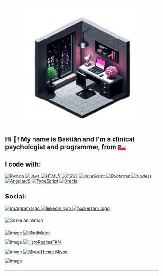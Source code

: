 <p align="center">
  <img src="https://github.com/Bastian666666666/Bastian666666666/raw/main/bedroom.png" width="400" />
</p>


###

## Hi 👋! My name is Bastián and I'm a clinical psychologist and programmer, from <img src="https://github.com/Bastian666666666/Bastian666666666/raw/main/chile.png" width="25" style="vertical-align: middle;" />


###
<h2 align="left">I code with:</h2>

[![Python](https://img.shields.io/badge/Python-3776AB?style=for-the-badge&logo=python&logoColor=white)](https://github.com/IgorM-Oliveira)
[![Java](https://img.shields.io/badge/Java-007396?style=for-the-badge&logo=java&logoColor=white)](https://github.com/IgorM-Oliveira)
[![HTML5](https://img.shields.io/badge/HTML5-E34F26?style=for-the-badge&logo=html5&logoColor=white)](https://github.com/IgorM-Oliveira)
[![CSS3](https://img.shields.io/badge/CSS3-1572B6?style=for-the-badge&logo=css3&logoColor=white)](https://github.com/IgorM-Oliveira)
[![JavaScript](https://img.shields.io/badge/JavaScript-F7DF1E?style=for-the-badge&logo=javascript&logoColor=black)](https://github.com/IgorM-Oliveira)
[![Bootstrap](https://img.shields.io/badge/Bootstrap-563D7C?style=for-the-badge&logo=bootstrap&logoColor=white)](https://github.com/IgorM-Oliveira)
[![Node.js](https://img.shields.io/badge/Node.js-43853D?style=for-the-badge&logo=node.js&logoColor=white)](https://github.com/IgorM-Oliveira)
[![AngularJS](https://img.shields.io/badge/AngularJS-E23237?style=for-the-badge&logo=angularjs&logoColor=white)](https://github.com/IgorM-Oliveira)
[![TypeScript](https://img.shields.io/badge/TypeScript-3178C6?style=for-the-badge&logo=typescript&logoColor=white)](https://github.com/IgorM-Oliveira)
[![Oracle](https://img.shields.io/badge/Oracle-F80000?style=for-the-badge&logo=oracle&logoColor=white)](https://github.com/IgorM-Oliveira)



###

<h2 align="left">Social:</h2>
<div align="left">
  <a href="https://www.instagram.com/3pm_inspiration" target="_blank">
    <img src="https://img.shields.io/static/v1?message=Instagram&logo=instagram&label=&color=E4405F&logoColor=white&labelColor=&style=for-the-badge" height="35" alt="instagram logo"  />
  </a>
  <a href="https://cl.linkedin.com/in/enriquebastian" target="_blank">
    <img src="https://img.shields.io/static/v1?message=LinkedIn&logo=linkedin&label=&color=0077B5&logoColor=white&labelColor=&style=for-the-badge" height="35" alt="linkedin logo"  />
  </a>
  <a href="https://www.hackerrank.com/profile/3pm_inspiration" target="_blank">
    <img src="https://img.shields.io/static/v1?message=HackerRank&logo=hackerrank&label=&color=2EC866&logoColor=white&labelColor=&style=for-the-badge" height="35" alt="hackerrank logo"  />
  </a>
</div>

###

<img src="https://raw.githubusercontent.com/Bastian666666666/Bastian666666666/output/snake.svg" alt="Snake animation" />

###

![image](https://github.com/Bastian666666666/Bastian666666666/assets/133687016/72a99b89-cf40-4942-b20b-c8a276155807)
[![MindMatch](https://img.shields.io/badge/MindMatch-Tracker?logo=github&color=7DFCF2)](https://github.com/Bastian666666666/MindMatch-DSM-Symptom-Tracker)

![image](https://github.com/Bastian666666666/Bastian666666666/assets/133687016/25faeab7-8a0a-4510-904c-421ee523e0a2)
[![HeroRealmsFAN](https://img.shields.io/badge/HeroRealms-fan?logo=github&color=blue&link=https%3A%2F%2Fgithub.com%2FBastian666666666%2FHero-Realms-Fanmade)](https://github.com/Bastian666666666/Hero-Realms-Fanmade)



![image](https://github.com/Bastian666666666/Bastian666666666/assets/133687016/8fbd9e0e-3385-4d3b-a435-bab9cf09f35a)
[![MiyooTheme Miyoo](https://img.shields.io/badge/MiyooTheme-Miyoo?logo=github&color=pink&link=https%3A%2F%2Fgithub.com%2FBastian666666666%2FMiyoo-theme-project
)](https://github.com/Bastian666666666/Miyoo-theme-project)


![image](https://github.com/Bastian666666666/Bastian666666666/assets/133687016/7f76fba5-08d7-4f3e-b927-3705ad485b44)
 
###
-----


